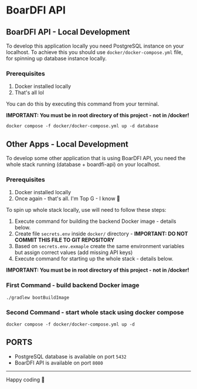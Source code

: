# BoarDFI API

## BoarDFI API - Local Development

To develop this application locally you need PostgreSQL instance on your localhost. To achieve this you should
use `docker/docker-compose.yml` file, for spinning up database instance locally.

### Prerequisites

1. Docker installed locally
2. That's all lol

You can do this by executing this command from your terminal.

**IMPORTANT: You must be in root directory of this project - not in /docker!**

```shell
docker compose -f docker/docker-compose.yml up -d database
```

## Other Apps - Local Development

To develop some other application that is using BoarDFI API, you need the whole stack running (database + boardfi-api)
on your localhost.

### Prerequisites

1. Docker installed locally
2. Once again - that's all. I'm Top G - I know 💸

To spin up whole stack locally, use will need to follow these steps:

1. Execute command for building the backend Docker image - details below.
2. Create file `secrets.env` inside `docker/` directory - **IMPORTANT: DO NOT COMMIT THIS FILE TO GIT REPOSITORY**
3. Based on `secrets.env.exmaple` create the same environment variables but assign correct values (add missing API keys)
4. Execute command for starting up the whole stack - details below.

**IMPORTANT: You must be in root directory of this project - not in /docker!**

### First Command - build backend Docker image

```shell
./gradlew bootBuildImage
```

### Second Command - start whole stack using docker compose

```shell
docker compose -f docker/docker-compose.yml up -d
```

## PORTS

- PostgreSQL database is available on port `5432`
- BoarDFI API is available on port `8080`

---

Happy coding 🚀
